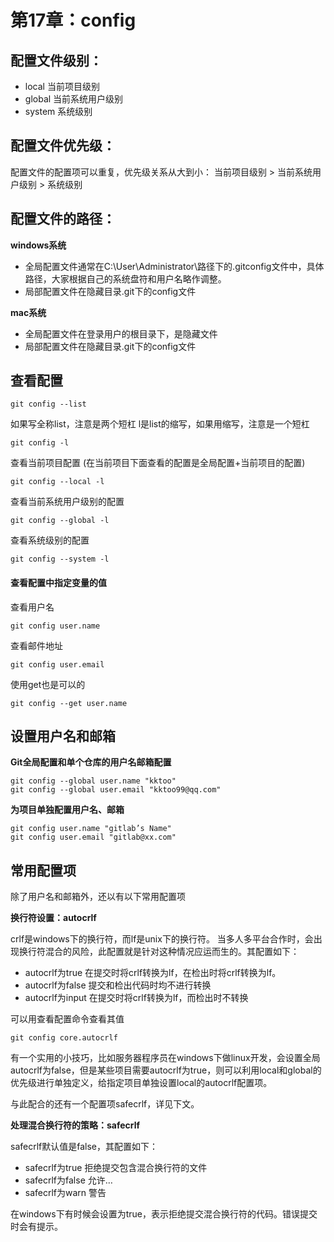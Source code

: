 # 第17章：config

## 配置文件级别：
- local 当前项目级别
- global 当前系统用户级别
- system 系统级别

## 配置文件优先级：
配置文件的配置项可以重复，优先级关系从大到小：
当前项目级别 > 当前系统用户级别 > 系统级别

## 配置文件的路径：
**windows系统**
- 全局配置文件通常在C:\User\Administrator\路径下的.gitconfig文件中，具体路径，大家根据自己的系统盘符和用户名略作调整。
- 局部配置文件在隐藏目录.git下的config文件

**mac系统**

- 全局配置文件在登录用户的根目录下，是隐藏文件
- 局部配置文件在隐藏目录.git下的config文件

## 查看配置
```
git config --list
```
如果写全称list，注意是两个短杠
l是list的缩写，如果用缩写，注意是一个短杠

```
git config -l
```
查看当前项目配置
(在当前项目下面查看的配置是全局配置+当前项目的配置)
```
git config --local -l
```

查看当前系统用户级别的配置
```
git config --global -l
```

查看系统级别的配置
```
git config --system -l
```

#### 查看配置中指定变量的值
查看用户名
```
git config user.name
```
查看邮件地址
```
git config user.email
```
使用get也是可以的
```
git config --get user.name
```

## 设置用户名和邮箱

**Git全局配置和单个仓库的用户名邮箱配置**
```
git config --global user.name "kktoo"
git config --global user.email "kktoo99@qq.com"
```

**为项目单独配置用户名、邮箱**
```
git config user.name "gitlab’s Name"
git config user.email "gitlab@xx.com"
```

## 常用配置项

除了用户名和邮箱外，还以有以下常用配置项

**换行符设置：autocrlf**

crlf是windows下的换行符，而lf是unix下的换行符。
当多人多平台合作时，会出现换行符混合的风险，此配置就是针对这种情况应运而生的。其配置如下：

- autocrlf为true 在提交时将crlf转换为lf，在检出时将crlf转换为lf。  
- autocrlf为false 提交和检出代码时均不进行转换  
- autocrlf为input 在提交时将crlf转换为lf，而检出时不转换 

可以用查看配置命令查看其值
```
git config core.autocrlf
```

有一个实用的小技巧，比如服务器程序员在windows下做linux开发，会设置全局autocrlf为false，但是某些项目需要autocrlf为true，则可以利用local和global的优先级进行单独定义，给指定项目单独设置local的autocrlf配置项。

与此配合的还有一个配置项safecrlf，详见下文。

**处理混合换行符的策略：safecrlf**

safecrlf默认值是false，其配置如下：

- safecrlf为true 拒绝提交包含混合换行符的文件
- safecrlf为false 允许…
- safecrlf为warn 警告

在windows下有时候会设置为true，表示拒绝提交混合换行符的代码。错误提交时会有提示。



